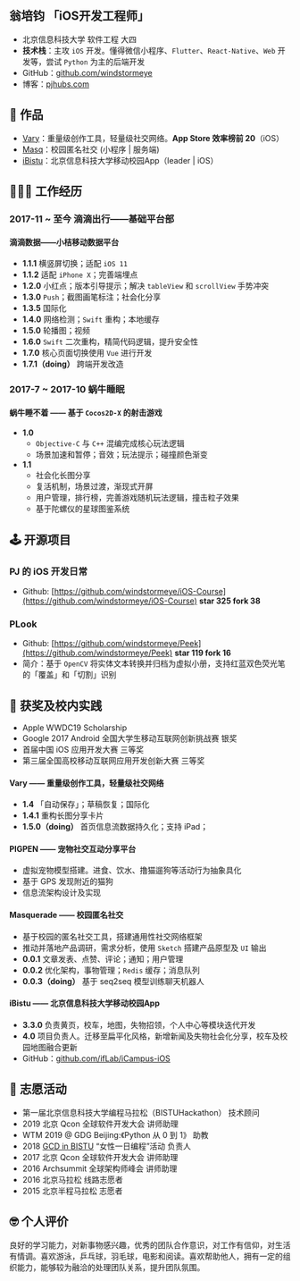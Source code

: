 ## 翁培钧 「iOS开发工程师」
* 北京信息科技大学 软件工程 大四
* **技术栈**：主攻 `iOS` 开发。懂得微信小程序、`Flutter`、`React-Native`、`Web` 开发等，尝试 `Python` 为主的后端开发
* GitHub：[github.com/windstormeye](https://github.com/windstormeye)
* 博客：[pjhubs.com](http://pjhubs.com)

## 📱 作品
* [Vary](https://itunes.apple.com/cn/app/vary/id1190496148?mt=8)：重量级创作工具，轻量级社交网络。**App Store 效率榜前 20**（iOS）
* [Masq]()：校园匿名社交 (小程序 | 服务端)
* [iBistu](https://itunes.apple.com/cn/app/ibistu/id606795996?mt=8)：北京信息科技大学移动校园App（leader | iOS）

## 👨🏻‍💻 工作经历
### 2017-11 ~ 至今 滴滴出行——基础平台部 
#### 滴滴数据——小桔移动数据平台
* **1.1.1** 横竖屏切换；适配 `iOS 11`
* **1.1.2** 适配 `iPhone X`；完善端埋点
* **1.2.0** 小红点；版本引导提示；解决 `tableView` 和 `scrollView` 手势冲突
* **1.3.0** `Push`；截图画笔标注；社会化分享
* **1.3.5** 国际化
* **1.4.0** 网络检测；`Swift` 重构；本地缓存
* **1.5.0** 轮播图；视频
* **1.6.0** `Swift` 二次重构，精简代码逻辑，提升安全性
* **1.7.0** 核心页面切换使用 `Vue` 进行开发
* **1.7.1（doing）** 跨端开发改造

	
### 2017-7 ~ 2017-10 蜗牛睡眠
#### 蜗牛睡不着 —— 基于 `Cocos2D-X` 的射击游戏
* **1.0** 
	* `Objective-C` 与 `C++` 混编完成核心玩法逻辑
	* 场景加速和暂停；音效；玩法提示；碰撞颜色渐变
* **1.1** 
	* 社会化长图分享
	* 复活机制，场景过渡，渐现式开屏
	* 用户管理，排行榜，完善游戏随机玩法逻辑，撞击粒子效果
	* 基于陀螺仪的星球图鉴系统


## 🕹 开源项目
### PJ 的 iOS 开发日常
* Github: [https://github.com/windstormeye/iOS-Course](https://github.com/windstormeye/iOS-Course)  **star 325 fork 38** 

### PLook
* Github: [https://github.com/windstormeye/Peek](https://github.com/windstormeye/Peek) **star 119 fork 16**
* 简介：基于 `OpenCV` 将实体文本转换并归档为虚拟小册，支持红蓝双色荧光笔的「覆盖」和「切割」识别

## 📔 获奖及校内实践
* Apple WWDC19 Scholarship
* Google 2017 Android 全国大学生移动互联网创新挑战赛 银奖
* 首届中国 iOS 应用开发大赛  三等奖
* 第三届全国高校移动互联网应用开发创新大赛 三等奖

#### Vary —— 重量级创作工具，轻量级社交网络
* **1.4** 「自动保存」；草稿恢复；国际化
* **1.4.1** 重构长图分享卡片
* **1.5.0（doing）** 首页信息流数据持久化；支持 iPad；

#### PIGPEN —— 宠物社交互动分享平台
* 虚拟宠物模型搭建。进食、饮水、撸猫遛狗等活动行为抽象具化
* 基于 GPS 发现附近的猫狗
* 信息流架构设计及实现

#### Masquerade —— 校园匿名社交
* 基于校园的匿名社交工具，搭建通用性社交网络框架
* 推动并落地产品调研，需求分析，使用 `Sketch` 搭建产品原型及 `UI` 输出
* **0.0.1** 文章发表、点赞、评论；通知；用户管理
* **0.0.2** 优化架构，事物管理；`Redis` 缓存；消息队列
* **0.0.3（doing）** 基于 seq2seq 模型训练聊天机器人

#### iBistu —— 北京信息科技大学移动校园App
* **3.3.0** 负责黄页，校车，地图，失物招领，个人中心等模块迭代开发
* **4.0** 项目负责人。迁移至扁平化风格，新增新闻及失物社会化分享，校车及校园地图融合更新
* GitHub：[github.com/ifLab/iCampus-iOS](https://github.com/ifLab/iCampus-iOS)

## 🎈 志愿活动
* 第一届北京信息科技大学编程马拉松（BISTUHackathon） 技术顾问
* 2019 北京 Qcon 全球软件开发大会 讲师助理
* WTM 2019 @ GDG Beijing:《Python 从 0 到 1》 助教
* 2018 [GCD in BISTU](https://www.iflab.org/2018/11/04/iflab-cgc01/) “女性一日编程”活动 负责人
* 2017 北京 Qcon 全球软件开发大会 讲师助理
* 2016 Archsummit 全球架构师峰会 讲师助理
* 2016 北京马拉松 线路志愿者
* 2015 北京半程马拉松 志愿者

## 🤓 个人评价
良好的学习能力，对新事物感兴趣，优秀的团队合作意识，对工作有信仰，对生活有情调。喜欢游泳，乒乓球，羽毛球，电影和阅读。喜欢帮助他人，拥有一定的组织能力，能够较为融洽的处理团队关系，提升团队氛围。
